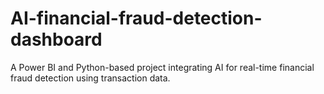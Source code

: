 # AI-financial-fraud-detection-dashboard
A Power BI and Python-based project integrating AI for real-time financial fraud detection using transaction data.
